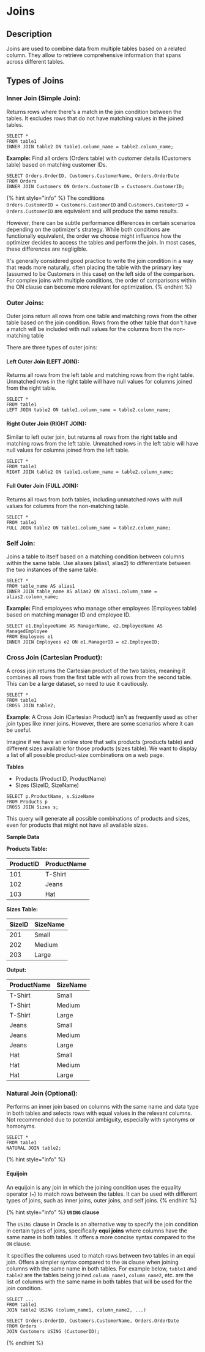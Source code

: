 # Joins

## Description

Joins are used to combine data from multiple tables based on a related column. They allow to retrieve comprehensive information that spans across different tables.

## **Types of Joins**

### **Inner Join (Simple Join):**

Returns rows where there's a match in the join condition between the tables. It excludes rows that do not have matching values in the joined tables.

```
SELECT *
FROM table1
INNER JOIN table2 ON table1.column_name = table2.column_name;
```

**Example:** Find all orders (Orders table) with customer details (Customers table) based on matching customer IDs.

```
SELECT Orders.OrderID, Customers.CustomerName, Orders.OrderDate
FROM Orders
INNER JOIN Customers ON Orders.CustomerID = Customers.CustomerID;
```

{% hint style="info" %}
The conditions\
`Orders.CustomerID = Customers.CustomerID` and `Customers.CustomerID = Orders.CustomerID` are equivalent and will produce the same results.

However, there can be subtle performance differences in certain scenarios depending on the optimizer's strategy. While both conditions are functionally equivalent, the order we choose might influence how the optimizer decides to access the tables and perform the join. In most cases, these differences are negligible.

It's generally considered good practice to write the join condition in a way that reads more naturally, often placing the table with the primary key (assumed to be Customers in this case) on the left side of the comparison. For complex joins with multiple conditions, the order of comparisons within the ON clause can become more relevant for optimization.
{% endhint %}

### **Outer Joins:**

Outer joins return all rows from one table and matching rows from the other table based on the join condition. Rows from the other table that don't have a match will be included with null values for the columns from the non-matching table

There are three types of outer joins:

#### **Left Outer Join (LEFT JOIN):**

Returns all rows from the left table and matching rows from the right table. Unmatched rows in the right table will have null values for columns joined from the right table.

```
SELECT *
FROM table1
LEFT JOIN table2 ON table1.column_name = table2.column_name;
```

#### **Right Outer Join (RIGHT JOIN):**

Similar to left outer join, but returns all rows from the right table and matching rows from the left table. Unmatched rows in the left table will have null values for columns joined from the left table.

```
SELECT *
FROM table1
RIGHT JOIN table2 ON table1.column_name = table2.column_name;
```

#### **Full Outer Join (FULL JOIN):**

Returns all rows from both tables, including unmatched rows with null values for columns from the non-matching table.

```
SELECT *
FROM table1
FULL JOIN table2 ON table1.column_name = table2.column_name;
```

### **Self Join:**

Joins a table to itself based on a matching condition between columns within the same table. Use aliases (alias1, alias2) to differentiate between the two instances of the same table.

```
SELECT *
FROM table_name AS alias1
INNER JOIN table_name AS alias2 ON alias1.column_name = alias2.column_name;
```

**Example:** Find employees who manage other employees (Employees table) based on matching manager ID and employee ID.

```
SELECT e1.EmployeeName AS ManagerName, e2.EmployeeName AS ManagedEmployee
FROM Employees e1
INNER JOIN Employees e2 ON e1.ManagerID = e2.EmployeeID;
```

### **Cross Join (Cartesian Product):**

A cross join returns the Cartesian product of the two tables, meaning it combines all rows from the first table with all rows from the second table. This can be a large dataset, so need to use it cautiously.

```
SELECT *
FROM table1
CROSS JOIN table2;
```

**Example**: A Cross Join (Cartesian Product) isn't as frequently used as other join types like inner joins. However, there are some scenarios where it can be useful.

Imagine if we have an online store that sells products (products table) and different sizes available for those products (sizes table). We want to display a list of all possible product-size combinations on a web page.

**Tables**

* Products (ProductID, ProductName)
* Sizes (SizeID, SizeName)

```
SELECT p.ProductName, s.SizeName
FROM Products p
CROSS JOIN Sizes s;
```

This query will generate all possible combinations of products and sizes, even for products that might not have all available sizes.

**Sample Data**

**Products Table:**

| ProductID | ProductName |
| --------- | ----------- |
| 101       | T-Shirt     |
| 102       | Jeans       |
| 103       | Hat         |

**Sizes Table:**

| SizeID | SizeName |
| ------ | -------- |
| 201    | Small    |
| 202    | Medium   |
| 203    | Large    |

**Output:**

| ProductName | SizeName |
| ----------- | -------- |
| T-Shirt     | Small    |
| T-Shirt     | Medium   |
| T-Shirt     | Large    |
| Jeans       | Small    |
| Jeans       | Medium   |
| Jeans       | Large    |
| Hat         | Small    |
| Hat         | Medium   |
| Hat         | Large    |

### **Natural Join (Optional):**

Performs an inner join based on columns with the same name and data type in both tables and selects rows with equal values in the relevant columns. Not recommended due to potential ambiguity, especially with synonyms or homonyms.

```
SELECT *
FROM table1
NATURAL JOIN table2;
```

{% hint style="info" %}
#### Equijoin

An equijoin is any join in which the joining condition uses the equality operator (`=`) to match rows between the tables. It can be used with different types of joins, such as inner joins, outer joins, and self joins.
{% endhint %}

{% hint style="info" %}
**`USING` clause**

The `USING` clause in Oracle is an alternative way to specify the join condition in certain types of joins, specifically **equi joins** where columns have the same name in both tables. It offers a more concise syntax compared to the `ON` clause.

It specifies the columns used to match rows between two tables in an equi join. Offers a simpler syntax compared to the `ON` clause when joining columns with the same name in both tables. For example below, `table1` and `table2` are the tables being joined.`column_name1`, `column_name2`, etc. are the list of columns with the same name in both tables that will be used for the join condition.

```
SELECT ...
FROM table1
JOIN table2 USING (column_name1, column_name2, ...)
```



```
SELECT Orders.OrderID, Customers.CustomerName, Orders.OrderDate
FROM Orders
JOIN Customers USING (CustomerID);
```
{% endhint %}
